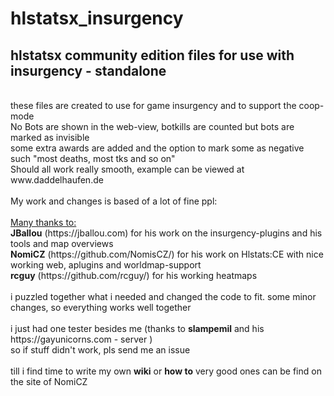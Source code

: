 # hlstatsx_insurgency
<h2>hlstatsx community edition files for use with insurgency - standalone</h2>
<br>
these files are created to use for game insurgency and to support the coop-mode <br>
No Bots are shown in the web-view, botkills are counted but bots are marked as invisible<br>
some extra awards are added and the option to mark some as negative such "most deaths, most tks and so on"<br>
Should all work really smooth, example can be viewed at www.daddelhaufen.de<br>
<br>
My work and changes is based of a lot of fine ppl:<br>
<br>
<u>Many thanks to:</u><br>
<b>JBallou</b> (https://jballou.com) for his work on the insurgency-plugins and his tools and map overviews<br>
<b>NomiCZ</b> (https://github.com/NomisCZ/) for his work on Hlstats:CE with nice working web, aplugins and worldmap-support<br>
<b>rcguy</b> (https://github.com/rcguy/) for his working heatmaps<br>
<br>
i puzzled together what i needed and changed the code to fit. some minor changes, so everything works well together<br>
<br>
i just had one tester besides me (thanks to <b>slampemil</b> and his https://gayunicorns.com - server )<br>
so if stuff didn't work, pls send me an issue<br>
<br>
till i find time to write my own <b>wiki</b> or <b>how to</b> very good ones can be find on the site of NomiCZ<br>

